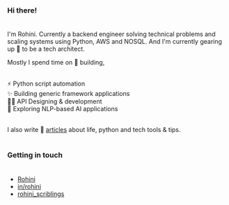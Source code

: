 ### Hi there! <br><br> 

I'm Rohini. Currently a backend engineer solving technical problems and scaling systems using Python, AWS and NOSQL. And I'm currently gearing up 🌱 to be a tech architect.<br>

Mostly I spend time on 🚀 building, <br><br>

⚡ Python script automation<br>
 ✨ Building  generic framework applications<br>
✍🏻 API  Designing  &  development <br>
🔭 Exploring  NLP-based  AI  applications<br><br>

I also write 📝 [articles](https://medium.com/@rohitrip50) about life, python and tech tools & tips.<br><br>

### Getting in touch <br><br>

- [Rohini](https://x.com/thespdev_rohi)<br>
- [in/rohini](https://www.linkedin.com/in/rohini-ayyappan-7393469a/)<br>
- [rohini_scriblings](https://medium.com/@rohitrip50)<br>
  

<!--
**arohini/arohini** is a ✨ _special_ ✨ repository because its `README.md` (this file) appears on your GitHub profile.

Here are some ideas to get you started:

- 🔭 I’m currently working on Python, AWS and NOSQL 
- 🌱 I’m currently learning ...
- 👯 I’m looking to collaborate on ...
- 🤔 I’m looking for help with ...
- 💬 Ask me about ...
- 📫 How to reach me: ...
- 😄 Pronouns: ...
- ⚡ Fun fact: ...
-->
